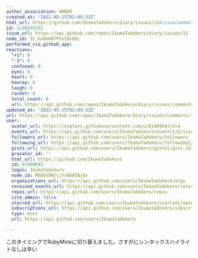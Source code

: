 ```yaml
---
author_association: OWNER
created_at: '2022-05-25T02:09:33Z'
html_url: https://github.com/IkumaTadokoro/diary/issues/11#issuecomment-1136635531
id: 1136635531
issue_url: https://api.github.com/repos/IkumaTadokoro/diary/issues/11
node_id: IC_kwDOHWTPVs5Dv66L
performed_via_github_app: 
reactions:
  "+1": 0
  "-1": 0
  confused: 0
  eyes: 0
  heart: 0
  hooray: 0
  laugh: 0
  rocket: 0
  total_count: 0
  url: https://api.github.com/repos/IkumaTadokoro/diary/issues/comments/1136635531/reactions
updated_at: '2022-05-25T02:09:33Z'
url: https://api.github.com/repos/IkumaTadokoro/diary/issues/comments/1136635531
user:
  avatar_url: https://avatars.githubusercontent.com/u/61409641?v=4
  events_url: https://api.github.com/users/IkumaTadokoro/events{/privacy}
  followers_url: https://api.github.com/users/IkumaTadokoro/followers
  following_url: https://api.github.com/users/IkumaTadokoro/following{/other_user}
  gists_url: https://api.github.com/users/IkumaTadokoro/gists{/gist_id}
  gravatar_id: ''
  html_url: https://github.com/IkumaTadokoro
  id: 61409641
  login: IkumaTadokoro
  node_id: MDQ6VXNlcjYxNDA5NjQx
  organizations_url: https://api.github.com/users/IkumaTadokoro/orgs
  received_events_url: https://api.github.com/users/IkumaTadokoro/received_events
  repos_url: https://api.github.com/users/IkumaTadokoro/repos
  site_admin: false
  starred_url: https://api.github.com/users/IkumaTadokoro/starred{/owner}{/repo}
  subscriptions_url: https://api.github.com/users/IkumaTadokoro/subscriptions
  type: User
  url: https://api.github.com/users/IkumaTadokoro

---
```

このタイミングでRubyMineに切り替えました。さすがにシンタックスハイライトなしは辛い
